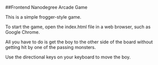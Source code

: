##Frontend Nanodegree Arcade Game

This is a simple frogger-style game.

To start the game, open the index.html file in a web browser, such as Google Chrome.

All you have to do is get the boy to the other side of the board without getting hit by
one of the passing monsters.

Use the directional keys on your keyboard to move the boy.